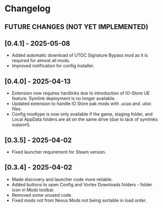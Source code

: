 # Changelog

FUTURE CHANGES (NOT YET IMPLEMENTED)
- 

## [0.4.1] - 2025-05-08
- Added automatic download of UTOC Signature Bypass mod as it is required for almost all mods.
- Improved notification for config installer.

## [0.4.0] - 2025-04-13
- Extension now requires hardlinks due to introduction of IO-Store UE feature. Symlink deployment is no longer available.
- Updated extension to handle IO Store pak mods with .ucas and .utoc files.
- Config modtype is now only available if the game, staging folder, and Local AppData folders are all on the same drive (due to lack of symlinks support).

## [0.3.5] - 2025-04-02
- Fixed launcher requirement for Steam version.

## [0.3.4] - 2025-04-02
- Made discovery and launcher code more reliable.
- Added buttons to open Config and Vortex Downloads folders - folder icon in Mods toolbar.
- Removed some unused code.
- Fixed mods not from Nexus Mods not being sortable in load order. 
